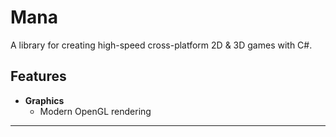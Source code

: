 # Mana
A library for creating high-speed cross-platform 2D & 3D games with C#. 


## Features

* **Graphics**
    * Modern OpenGL rendering 
* ****